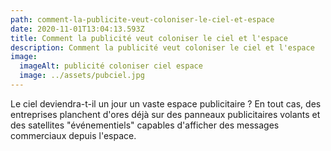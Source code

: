 ```yaml
---
path: comment-la-publicite-veut-coloniser-le-ciel-et-espace
date: 2020-11-01T13:04:13.593Z
title: Comment la publicité veut coloniser le ciel et l'espace
description: Comment la publicité veut coloniser le ciel et l'espace
image:
  imageAlt: publicité coloniser ciel espace
  image: ../assets/pubciel.jpg
---
```

Le ciel deviendra-t-il un jour un vaste espace publicitaire ? En tout cas, des entreprises planchent d'ores déjà sur des panneaux publicitaires volants et des satellites "événementiels" capables d'afficher des messages commerciaux depuis l'espace. 